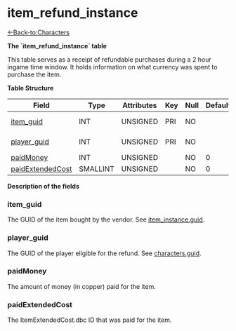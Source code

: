 # item\_refund\_instance

[<-Back-to:Characters](database-characters)

**The \`item\_refund\_instance\` table**

This table serves as a receipt of refundable purchases during a 2 hour ingame time window. It holds information on what currency was spent to purchase the item.

**Table Structure**

| Field                 | Type     | Attributes | Key | Null | Default | Extra | Comment     |
| --------------------- | -------- | ---------- | --- | ---- | ------- | ----- | ----------- |
| [item_guid][1]        | INT      | UNSIGNED   | PRI | NO   |         |       | Item GUID   |
| [player_guid][2]      | INT      | UNSIGNED   | PRI | NO   |         |       | Player GUID |
| [paidMoney][3]        | INT      | UNSIGNED   |     | NO   | 0       |       |             |
| [paidExtendedCost][4] | SMALLINT | UNSIGNED   |     | NO   | 0       |       |             |

[1]: #itemguid
[2]: #playerguid
[3]: #paidmoney
[4]: #paidextendedcost

**Description of the fields**

### item\_guid

The GUID of the item bought by the vendor. See [item\_instance.guid](item_instance#guid).

### player\_guid

The GUID of the player eligible for the refund. See [characters.guid](characters#guid).

### paidMoney

The amount of money (in copper) paid for the item.

### paidExtendedCost

The ItemExtendedCost.dbc ID that was paid for the item.
